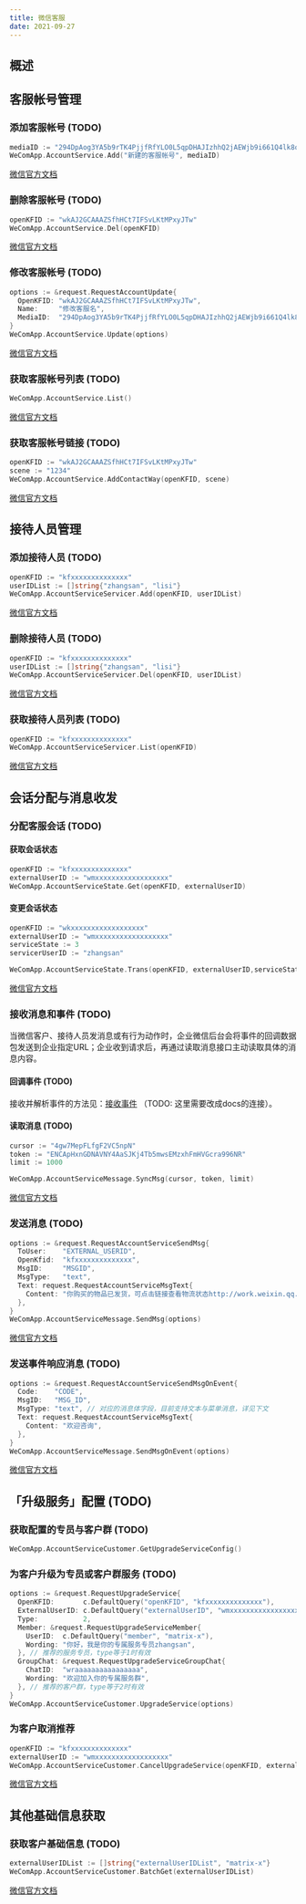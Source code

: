 ```yaml
---
title: 微信客服
date: 2021-09-27
---
```


## 概述
## 客服帐号管理
### 添加客服帐号 (TODO)
``` go
mediaID := "294DpAog3YA5b9rTK4PjjfRfYLO0L5qpDHAJIzhhQ2jAEWjb9i661Q4lk8oFnPtmj"
WeComApp.AccountService.Add("新建的客服帐号", mediaID)
```
[微信官方文档](https://work.weixin.qq.com/api/doc/90000/90135/94662)

### 删除客服帐号 (TODO)
``` go
openKFID := "wkAJ2GCAAAZSfhHCt7IFSvLKtMPxyJTw"
WeComApp.AccountService.Del(openKFID)
```
[微信官方文档](https://work.weixin.qq.com/api/doc/90000/90135/94663)

### 修改客服帐号 (TODO)
``` go
options := &request.RequestAccountUpdate{
  OpenKFID: "wkAJ2GCAAAZSfhHCt7IFSvLKtMPxyJTw",
  Name:     "修改客服名",
  MediaID:  "294DpAog3YA5b9rTK4PjjfRfYLO0L5qpDHAJIzhhQ2jAEWjb9i661Q4lk8oFnPtmj",
}
WeComApp.AccountService.Update(options)
```
[微信官方文档](https://work.weixin.qq.com/api/doc/90000/90135/94664)

### 获取客服帐号列表 (TODO)
``` go
WeComApp.AccountService.List()
```
[微信官方文档](https://work.weixin.qq.com/api/doc/90000/90135/94661)

### 获取客服帐号链接 (TODO)
``` go
openKFID := "wkAJ2GCAAAZSfhHCt7IFSvLKtMPxyJTw"
scene := "1234"
WeComApp.AccountService.AddContactWay(openKFID, scene)
```
[微信官方文档](https://work.weixin.qq.com/api/doc/90000/90135/94665)

## 接待人员管理
### 添加接待人员 (TODO)
``` go
openKFID := "kfxxxxxxxxxxxxxx"
userIDList := []string{"zhangsan", "lisi"}
WeComApp.AccountServiceServicer.Add(openKFID, userIDList)
```
[微信官方文档](https://work.weixin.qq.com/api/doc/90000/90135/94646)

### 删除接待人员 (TODO)
``` go
openKFID := "kfxxxxxxxxxxxxxx"
userIDList := []string{"zhangsan", "lisi"}
WeComApp.AccountServiceServicer.Del(openKFID, userIDList)
```
[微信官方文档](https://work.weixin.qq.com/api/doc/90000/90135/94647)

### 获取接待人员列表 (TODO)
``` go
openKFID := "kfxxxxxxxxxxxxxx"
WeComApp.AccountServiceServicer.List(openKFID)
```
[微信官方文档](https://work.weixin.qq.com/api/doc/90000/90135/94645)

## 会话分配与消息收发
### 分配客服会话 (TODO)

#### 获取会话状态

``` go
openKFID := "kfxxxxxxxxxxxxxx"
externalUserID := "wmxxxxxxxxxxxxxxxxxx"
WeComApp.AccountServiceState.Get(openKFID, externalUserID)
```
#### 变更会话状态

``` go
openKFID := "wkxxxxxxxxxxxxxxxxxx"
externalUserID := "wmxxxxxxxxxxxxxxxxxx"
serviceState := 3
servicerUserID := "zhangsan"

WeComApp.AccountServiceState.Trans(openKFID, externalUserID,serviceState,servicerUserID)
```

[微信官方文档](https://work.weixin.qq.com/api/doc/90000/90135/94669)

### 接收消息和事件 (TODO)

当微信客户、接待人员发消息或有行为动作时，企业微信后台会将事件的回调数据包发送到企业指定URL；企业收到请求后，再通过读取消息接口主动读取具体的消息内容。

#### 回调事件 (TODO)

接收并解析事件的方法见：[接收事件](https://work.weixin.qq.com/api/doc/90000/90135/94670#12977) （TODO: 这里需要改成docs的连接）。

#### 读取消息 (TODO)

``` go
cursor := "4gw7MepFLfgF2VC5npN"
token := "ENCApHxnGDNAVNY4AaSJKj4Tb5mwsEMzxhFmHVGcra996NR"
limit := 1000

WeComApp.AccountServiceMessage.SyncMsg(cursor, token, limit)
```
[微信官方文档](https://work.weixin.qq.com/api/doc/90000/90135/94670)

### 发送消息 (TODO)
``` go
options := &request.RequestAccountServiceSendMsg{
  ToUser:    "EXTERNAL_USERID",
  OpenKfid:  "kfxxxxxxxxxxxxxx",
  MsgID:     "MSGID",
  MsgType:   "text",
  Text: request.RequestAccountServiceMsgText{
    Content: "你购买的物品已发货，可点击链接查看物流状态http://work.weixin.qq.com/xxxxxx",
  },
}
WeComApp.AccountServiceMessage.SendMsg(options)
```
[微信官方文档](https://work.weixin.qq.com/api/doc/90000/90135/94677)

### 发送事件响应消息 (TODO)
``` go
options := &request.RequestAccountServiceSendMsgOnEvent{
  Code:    "CODE",
  MsgID:   "MSG_ID",
  MsgType: "text", // 对应的消息体字段，目前支持文本与菜单消息，详见下文
  Text: request.RequestAccountServiceMsgText{
    Content: "欢迎咨询",
  },
}
WeComApp.AccountServiceMessage.SendMsgOnEvent(options)
```
[微信官方文档](https://work.weixin.qq.com/api/doc/90000/90135/95122)

## 「升级服务」配置 (TODO)

### 获取配置的专员与客户群 (TODO)

``` go
WeComApp.AccountServiceCustomer.GetUpgradeServiceConfig()
```

### 为客户升级为专员或客户群服务 (TODO)

``` go
options := &request.RequestUpgradeService{
  OpenKFID:       c.DefaultQuery("openKFID", "kfxxxxxxxxxxxxxx"),
  ExternalUserID: c.DefaultQuery("externalUserID", "wmxxxxxxxxxxxxxxxxxx"),
  Type:           2, 
  Member: &request.RequestUpgradeServiceMember{
    UserID:  c.DefaultQuery("member", "matrix-x"),
    Wording: "你好，我是你的专属服务专员zhangsan",
  }, // 推荐的服务专员，type等于1时有效
  GroupChat: &request.RequestUpgradeServiceGroupChat{
    ChatID:  "wraaaaaaaaaaaaaaaa",
    Wording: "欢迎加入你的专属服务群",
  }, // 推荐的客户群，type等于2时有效
}
WeComApp.AccountServiceCustomer.UpgradeService(options)
```

### 为客户取消推荐

``` go
openKFID := "kfxxxxxxxxxxxxxx"
externalUserID := "wmxxxxxxxxxxxxxxxxxx"
WeComApp.AccountServiceCustomer.CancelUpgradeService(openKFID, externalUserID)
```

[微信官方文档](https://work.weixin.qq.com/api/doc/90000/90135/94674)

## 其他基础信息获取

### 获取客户基础信息 (TODO)
``` go
externalUserIDList := []string{"externalUserIDList", "matrix-x"}
WeComApp.AccountServiceCustomer.BatchGet(externalUserIDList)
```
[微信官方文档](https://work.weixin.qq.com/api/doc/90000/90135/95159)
